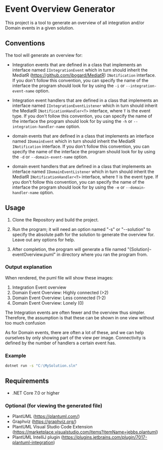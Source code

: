 # Event Overview Generator
This project is a tool to generate an overview of all integration and/or Domain events in a given solution. 

## Conventions
The tool will generate an overview for:
- Integration events that are defined in a class that implements an interface named `IIntegrationEvent` which in turn should inherit the MediatR (https://github.com/jbogard/MediatR) `INotification` interface.
If you don't follow this convention, you can specify the name of the interface the program should look for by using the `-i` or `--integration-event-name` option.
- Integration event handlers that are defined in a class that implements an interface named `IIntegrationEventListener` which in turn should inherit the MediatR `INotificationHandler<T>` interface, where `T` is the event type.
If you don't follow this convention, you can specify the name of the interface the program should look for by using the `-h` or `--integration-handler-name` option.

- domain events that are defined in a class that implements an interface named `IDomainEvent` which in turn should inherit the MediatR `INotification` interface.
If you don't follow this convention, you can specify the name of the interface the program should look for by using the `-d` or `--domain-event-name` option.
- domain event handlers that are defined in a class that implements an interface named `IDomainEventListener` which in turn should inherit the MediatR `INotificationHandler<T>` interface, where `T` is the event type.
  If you don't follow this convention, you can specify the name of the interface the program should look for by using the `-e` or `--domain-handler-name` option.

## Usage
1. Clone the Repository and build the project.

2. Run the program; it will need an option named "-s" or "--solution" to specify the absolute path for the solution to generate the overview for. Leave out any options for help.

3. After completion, the program will generate a file named "{Solution}-eventOverview.puml" in directory where you ran the program from.

### Output explanation
When rendered, the puml file will show these images:
   1. Integration Event overview
   2. Domain Event Overview: Highly connected (>2)
   3. Domain Event Overview: Less connected (1-2)
   4. Domain Event Overview: Lonely (0)

The Integration events are often fewer and the overview thus simpler. Therefore, the assumption is that these can be shown in one view without too much confusion

As for Domain events, there are often a lot of these, and we can help ourselves by only showing part of the view per image. Connectivity is defined by the number of handlers a certain event has.

### Example
``` bash
dotnet run -s "C:\MySolution.sln"
```

## Requirements
- .NET Core 7.0 or higher

### Optional (for viewing the generated file)
- PlantUML (https://plantuml.com/)
- Graphviz (https://graphviz.org/)
- PlantUML Visual Studio Code Extension (https://marketplace.visualstudio.com/items?itemName=jebbs.plantuml)
- PlantUML IntelliJ plugin (https://plugins.jetbrains.com/plugin/7017-plantuml-integration)
